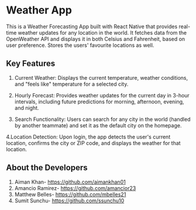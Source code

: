 # Weather App

This is a Weather Forecasting App built with React Native that provides real-time weather updates for any location in the world. It fetches data from the OpenWeather API and displays it in both Celsius and Fahrenheit, based on user preference. Stores the users' favourite locations as well.

## Key Features

1. Current Weather: Displays the current temperature, weather conditions, and "feels like" temperature for a selected city.

2. Hourly Forecast: Provides weather updates for the current day in 3-hour intervals, including future predictions for morning, afternoon, evening, and night.

3. Search Functionality: Users can search for any city in the world (handled by another teammate) and set it as the default city on the homepage.

4.Location Detection: Upon login, the app detects the user's current location, confirms the city or ZIP code, and displays the weather for that location.

## About the Developers

1. Aiman Khan- https://github.com/aimankhan01
2. Amancio Ramirez- https://github.com/amancior23
3. Matthew Belles- https://github.com/mbelles21
4. Sumit Sunchu- https://github.com/ssunchu10
